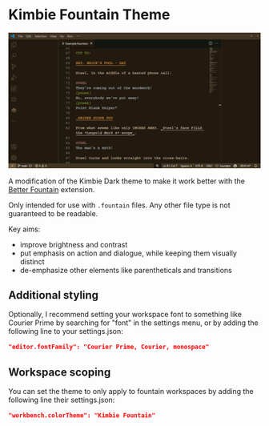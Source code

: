 # Kimbie Fountain Theme

![](https://github.com/swift502/KimbieFountain/raw/HEAD/images/preview.png)

A modification of the Kimbie Dark theme to make it work better with the [Better Fountain](https://marketplace.visualstudio.com/items?itemName=piersdeseilligny.betterfountain) extension.

Only intended for use with `.fountain` files. Any other file type is not guaranteed to be readable.

Key aims:

- improve brightness and contrast
- put emphasis on action and dialogue, while keeping them visually distinct
- de-emphasize other elements like parentheticals and transitions

## Additional styling

Optionally, I recommend setting your workspace font to something like Courier Prime by searching for "font" in the settings menu, or by adding the following line to your settings.json:

```json
"editor.fontFamily": "Courier Prime, Courier, monospace"
```

## Workspace scoping

You can set the theme to only apply to fountain workspaces by adding the following line their settings.json:

```json
"workbench.colorTheme": "Kimbie Fountain"
```

<!--

Dev notes:
  - `npm install -g vsce`
  - `vsce publish`
Extension admin: https://marketplace.visualstudio.com/manage/
Tokens: https://swift502.visualstudio.com/_usersSettings/tokens

-->